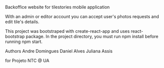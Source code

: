 Backoffice website for tilestories mobile application

With an admin or editor account you can accept user's photos requests and edit tile's details.

This project was bootstraped with create-react-app and uses react-bootstrap package.
In the project directory, you must run npm install before running npm start.

Authors
Andre Domingues 
Daniel Alves
Juliana Assis

for Projeto NTC @ UA
